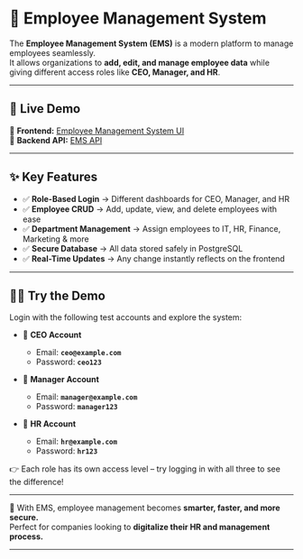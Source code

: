 # 🌟 Employee Management System  

The **Employee Management System (EMS)** is a modern platform to manage employees seamlessly.  
It allows organizations to **add, edit, and manage employee data** while giving different access roles like **CEO, Manager, and HR**.  

---

## 🚀 Live Demo  
🔗 **Frontend:** [Employee Management System UI](https://staffproems.vercel.app/)  
🔗 **Backend API:** [EMS API](https://ems-backend-cwlh.onrender.com)  

---

## ✨ Key Features  
- ✅ **Role-Based Login** → Different dashboards for CEO, Manager, and HR  
- ✅ **Employee CRUD** → Add, update, view, and delete employees with ease  
- ✅ **Department Management** → Assign employees to IT, HR, Finance, Marketing & more  
- ✅ **Secure Database** → All data stored safely in PostgreSQL  
- ✅ **Real-Time Updates** → Any change instantly reflects on the frontend  

---

## 👨‍💼 Try the Demo  

Login with the following test accounts and explore the system:  

- 🔑 **CEO Account**  
  - Email: **`ceo@example.com`**  
  - Password: **`ceo123`**  

- 🔑 **Manager Account**  
  - Email: **`manager@example.com`**  
  - Password: **`manager123`**  

- 🔑 **HR Account**  
  - Email: **`hr@example.com`**  
  - Password: **`hr123`**  

👉 Each role has its own access level – try logging in with all three to see the difference!  

---

💼 With EMS, employee management becomes **smarter, faster, and more secure.**  
Perfect for companies looking to **digitalize their HR and management process.**  

---